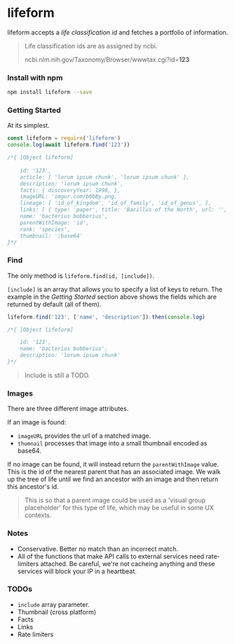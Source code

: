# lifeform

lifeform accepts a *life classification id* and fetches a portfolio of information. 

> Life classification ids are as assigned by ncbi.
>
> ncbi.nlm.nih.gov/Taxonomy/Browser/wwwtax.cgi?id=**123**

### Install with npm

```bash
npm install lifeform --save
```

### Getting Started
At its simplest.

```js
const lifeform = require('lifeform')
console.log(await lifeform.find('123'))

/*{ [Object lifeform]
    
    id: '123',
    article: [ 'lorum ipsum chunk', 'lorum ipsum chunk' ],
    description: 'lorum ipsum chunk',
    facts: { discoveryYear: 1998, },
    imageURL: 'imgur.com/b0bBy.png,
    lineage: [ 'id_of_kingdom', 'id_of_family', 'id_of_genus', ],
    links: [ { type: 'paper', title: 'Bacillus of the North', url: '', } ],
    name: 'bacterius bobberius',
    parentWithImage: 'id',
    rank: 'species',
    thumbnail: ';base64'
}*/
```

### Find

The only method is `lifeform.find(id, [include])`.

`[include]` is an array that allows you to specify a list of keys to return. The example in the *Getting Started* section above shows the fields which are returned by default (all of them).

```js
lifeform.find('123', ['name', 'description']).then(console.log)

/*{ [Object lifeform]

    id: '123',
    name: 'bacterius bobberius',
    description: 'lorum ipsum chunk'
}*/
```

> Include is still a TODO.

### Images

There are three different image attributes.

If an image is found:

- `imageURL` provides the url of a matched image.
- `thumnail` processes that image into a small thumbnail encoded as base64.

If no image can be found, it will instead return the `parentWithImage` value. This is the id of the nearest parent that has an associated image. We walk up the tree of life until we find an ancestor with an image and then return this ancestor's id. 

> This is so that a parent image could be used as a 'visual group placeholder' for this type of life, which may be useful in some UX contexts.

### Notes

- Conservative. Better no match than an incorrect match.
- All of the functions that make API calls to external services need rate-limiters attached. Be careful, we're not cacheing anything and these services will block your IP in a heartbeat.

### TODOs

- `include` array parameter.
- Thumbnail (cross platform)
- Facts
- Links
- Rate limiters